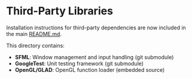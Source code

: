 # Third-Party Libraries

Installation instructions for third-party dependencies are now included in the main [README.md](../README.md#platform-setup).

This directory contains:
- **SFML**: Window management and input handling (git submodule)
- **GoogleTest**: Unit testing framework (git submodule)  
- **OpenGL/GLAD**: OpenGL function loader (embedded source)

